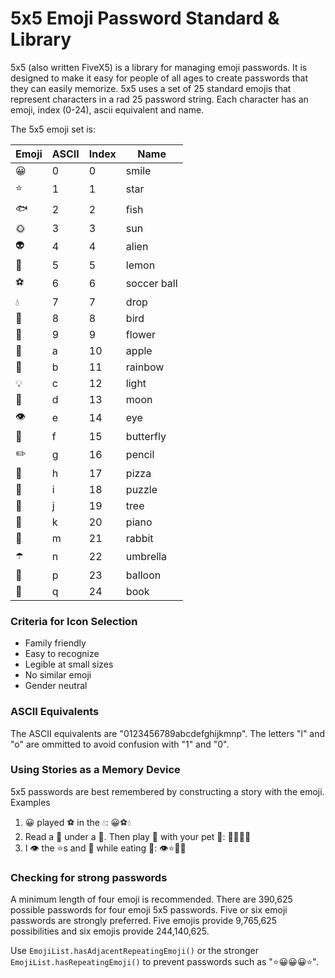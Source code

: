# 5x5 Emoji Password Standard & Library

5x5 (also written FiveX5) is a library for managing emoji passwords. It is designed to make it easy for people of all ages to create 
passwords that they can easily memorize. 5x5 uses a set of 25 standard emojis that represent characters in a rad 25 password
string. Each character has an emoji, index (0-24), ascii equivalent and name.

The 5x5 emoji set is:

| Emoji | ASCII | Index | Name |
| ----- | ----- | ----- | ---- |
| 😀 | 0 | 0 | smile |
| ⭐ | 1 | 1 | star |
| 🐟 | 2 | 2 | fish |
| 🌞 | 3 | 3 | sun |
| 👽 | 4 | 4 | alien |
| 🍋 | 5 | 5 | lemon |
| ⚽ | 6 | 6 | soccer ball |
| 💧 | 7 | 7 | drop |
| 🐤 | 8 | 8 | bird |
| 🌼 | 9 | 9 | flower |
| 🍎 | a | 10 | apple |
| 🌈 | b | 11 | rainbow |
| 💡 | c | 12 | light |
| 🌙 | d | 13 | moon |
| 👁 | e | 14 | eye |
| 🦋 | f | 15 | butterfly |
| ✏️ | g | 16 | pencil |
| 🍕 | h | 17 | pizza |
| 🧩 | i | 18 | puzzle |
| 🌲 | j | 19 | tree |
| 🎹 | k | 20 | piano |
| 🐇 | m | 21 | rabbit |
| ☂️ | n | 22 | umbrella |
| 🎈 | p | 23 | balloon |
| 📕 | q | 24 | book |

### Criteria for Icon Selection
- Family friendly
- Easy to recognize
- Legible at small sizes
- No similar emoji
- Gender neutral

### ASCII Equivalents
The ASCII equivalents are "0123456789abcdefghijkmnp". The letters "l" and "o" are ommitted to avoid confusion with "1" and "0".

### Using Stories as a Memory Device
5x5 passwords are best remembered by constructing a story with the emoji. Examples
1. 😀 played ⚽ in the 💧:  😀⚽💧
2. Read a 📕 under a 🌲. Then play 🎹 with your pet 🐇:  📕🌲🎹🐇
3. I 👁 the ⭐s and 🌙 while eating 🍕:  👁⭐🌙🍕

### Checking for strong passwords
A minimum length of four emoji is recommended. There are 390,625 possible passwords for four emoji 5x5 passwords. Five or six
emoji passwords are strongly preferred. Five emojis provide 9,765,625 possibilities and six emojis provide 244,140,625.

Use `EmojiList.hasAdjacentRepeatingEmoji()` or the stronger `EmojiList.hasRepeatingEmoji()` to prevent passwords such
as "⭐😀😀😀⭐".
